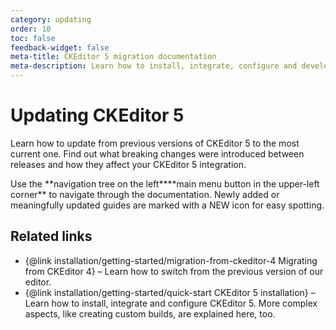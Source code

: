 ```yaml
---
category: updating
order: 10
toc: false
feedback-widget: false
meta-title: CKEditor 5 migration documentation
meta-description: Learn how to install, integrate, configure and develop CKEditor 5 builds. Browse through API documentation and online samples.
---
```


# Updating CKEditor 5

Learn how to update from previous versions of CKEditor 5 to the most current one. Find out what breaking changes were introduced between releases and how they affect your CKEditor 5 integration.

<info-box>
	Use the <span class="navigation-hint_desktop">**navigation tree on the left**</span><span class="navigation-hint_mobile">**main menu button in the upper-left corner**</span> to navigate through the documentation. Newly added or meaningfully updated guides are marked with a <span class="tree__item__badge tree__item__badge_new">NEW</span> icon for easy spotting.
</info-box>

## Related links

 * {@link installation/getting-started/migration-from-ckeditor-4 Migrating from CKEditor 4} &ndash; Learn how to switch from the previous version of our editor.
 * {@link installation/getting-started/quick-start CKEditor 5 installation} &ndash; Learn how to install, integrate and configure CKEditor 5. More complex aspects, like creating custom builds, are explained here, too.
